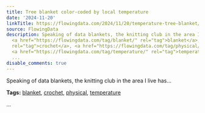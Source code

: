 ```yaml
---
title: Tree blanket color-coded by local temperature
date: '2024-11-20'
linkTitle: https://flowingdata.com/2024/11/20/temperature-tree-blanket/
source: FlowingData
description: Speaking of data blankets, the knitting club in the area I live has&#8230;<p><strong>Tags:</strong>
  <a href="https://flowingdata.com/tag/blanket/" rel="tag">blanket</a>, <a href="https://flowingdata.com/tag/crochet/"
  rel="tag">crochet</a>, <a href="https://flowingdata.com/tag/physical/" rel="tag">physical</a>,
  <a href="https://flowingdata.com/tag/temperature/" rel="tag">temperature</a></p>
  ...
disable_comments: true
---
```

Speaking of data blankets, the knitting club in the area I live has&#8230;<p><strong>Tags:</strong> <a href="https://flowingdata.com/tag/blanket/" rel="tag">blanket</a>, <a href="https://flowingdata.com/tag/crochet/" rel="tag">crochet</a>, <a href="https://flowingdata.com/tag/physical/" rel="tag">physical</a>, <a href="https://flowingdata.com/tag/temperature/" rel="tag">temperature</a></p> ...